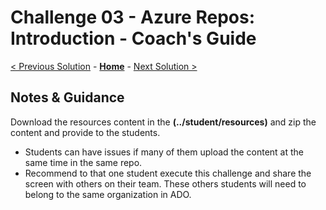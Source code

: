 # Challenge 03 - Azure Repos: Introduction - Coach's Guide

[< Previous Solution](./Solution-02.md) - **[Home](./README.md)** - [Next Solution >](./Solution-04.md)

## Notes & Guidance

Download the resources content  in the **(../student/resources)** and zip the content and provide to the students.
 - Students can have issues if many of them upload the content at the same time in the same repo.
 - Recommend to that one student execute this challenge and share the screen with others on their team. These others students will need to belong to the same organization in ADO.
